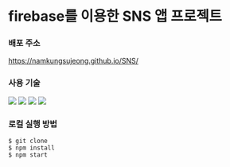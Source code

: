 # firebase를 이용한 SNS 앱 프로젝트

### 배포 주소
https://namkungsujeong.github.io/SNS/

### 사용 기술
<div>
  <img src="https://img.shields.io/badge/JavaScript-F7DF1E?style=flat&logo=JavaScript&logoColor=white" />
  <img src="https://img.shields.io/badge/React-61DAFB?style=flat&logo=react&logoColor=white" /> 
  <img src="https://img.shields.io/badge/styledcomponents-DB7093?style=flat&logo=styledcomponents&logoColor=white" />
  <img src="https://img.shields.io/badge/Mui-007FFF?style=flat&logo=mui&logoColor=white" />
</div>

### 로컬 실행 방법
```
$ git clone 
$ npm install
$ npm start
```

